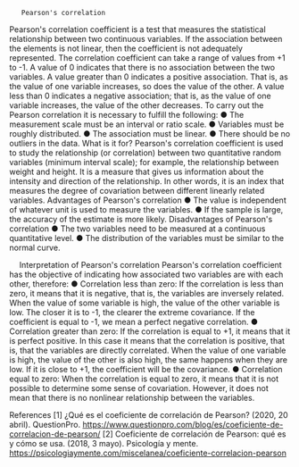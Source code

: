        Pearson's correlation
Pearson's correlation coefficient is a test that measures the statistical relationship between two continuous variables. If the association between the elements is not linear, then the coefficient is not adequately represented.
The correlation coefficient can take a range of values from +1 to -1. A value of 0 indicates that there is no association between the two variables. A value greater than 0 indicates a positive association. That is, as the value of one variable increases, so does the value of the other. A value less than 0 indicates a negative association; that is, as the value of one variable increases, the value of the other decreases.
To carry out the Pearson correlation it is necessary to fulfill the following:
●	The measurement scale must be an interval or ratio scale.
●	Variables must be roughly distributed.
●	The association must be linear.
●	There should be no outliers in the data.
What is it for?
Pearson's correlation coefficient is used to study the relationship (or correlation) between two quantitative random variables (minimum interval scale); for example, the relationship between weight and height.
It is a measure that gives us information about the intensity and direction of the relationship. In other words, it is an index that measures the degree of covariation between different linearly related variables.
Advantages of Pearson's correlation
●	The value is independent of whatever unit is used to measure the variables.
●	If the sample is large, the accuracy of the estimate is more likely.
Disadvantages of Pearson's correlation
●	The two variables need to be measured at a continuous quantitative level.
●	The distribution of the variables must be similar to the normal curve.

 
Interpretation of Pearson's correlation
Pearson's correlation coefficient has the objective of indicating how associated two variables are with each other, therefore:
●	Correlation less than zero: If the correlation is less than zero, it means that it is negative, that is, the variables are inversely related.
When the value of some variable is high, the value of the other variable is low. The closer it is to -1, the clearer the extreme covariance. If the coefficient is equal to -1, we mean a perfect negative correlation.
●	 Correlation greater than zero: If the correlation is equal to +1, it means that it is perfect positive. In this case it means that the correlation is positive, that is, that the variables are directly correlated.
When the value of one variable is high, the value of the other is also high, the same happens when they are low. If it is close to +1, the coefficient will be the covariance.
●	Correlation equal to zero: When the correlation is equal to zero, it means that it is not possible to determine some sense of covariation. However, it does not mean that there is no nonlinear relationship between the variables.


References
[1] ¿Qué es el coeficiente de correlación de Pearson? (2020, 20 abril). QuestionPro. https://www.questionpro.com/blog/es/coeficiente-de-correlacion-de-pearson/
[2] Coeficiente de correlación de Pearson: qué es y cómo se usa. (2018, 3 mayo). Psicología y mente. https://psicologiaymente.com/miscelanea/coeficiente-correlacion-pearson
